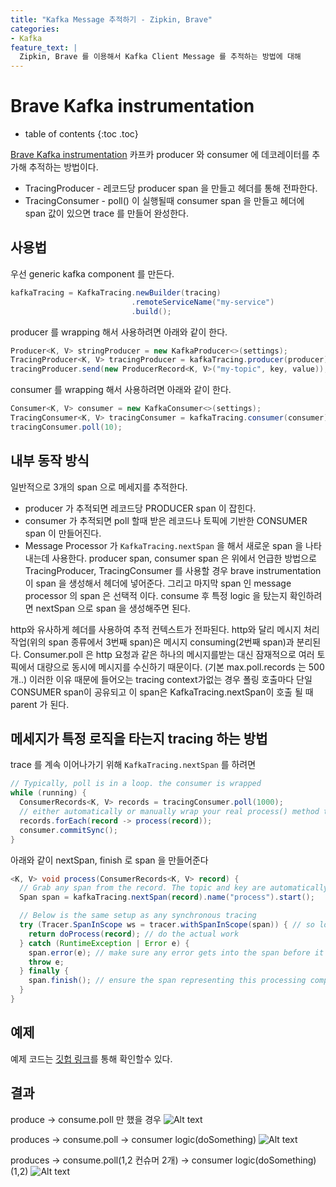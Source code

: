```yaml
---
title: "Kafka Message 추적하기 - Zipkin, Brave"
categories: 
- Kafka
feature_text: |
  Zipkin, Brave 를 이용해서 Kafka Client Message 를 추적하는 방법에 대해
---
```


# Brave Kafka instrumentation


* table of contents
{:toc .toc}


[Brave Kafka instrumentation](https://github.com/openzipkin/brave/tree/master/instrumentation/kafka-clients)
카프카 producer 와 consumer 에 데코레이터를 추가해 추적하는 방법이다.
* TracingProducer - 레코드당 producer span 을 만들고 헤더를 통해 전파한다.
* TracingConsumer - poll() 이 실행될때 consumer span 을 만들고 헤더에 span 값이 있으면 trace 를 만들어 완성한다.

## 사용법
우선 generic kafka component 를 만든다.
``` java
kafkaTracing = KafkaTracing.newBuilder(tracing)
                           .remoteServiceName("my-service")
                           .build();
```
producer 를 wrapping 해서 사용하려면 아래와 같이 한다.
``` java
Producer<K, V> stringProducer = new KafkaProducer<>(settings);
TracingProducer<K, V> tracingProducer = kafkaTracing.producer(producer);
tracingProducer.send(new ProducerRecord<K, V>("my-topic", key, value));
```

consumer 를 wrapping 해서 사용하려면 아래와 같이 한다.
``` java
Consumer<K, V> consumer = new KafkaConsumer<>(settings);
TracingConsumer<K, V> tracingConsumer = kafkaTracing.consumer(consumer);
tracingConsumer.poll(10);
```

## 내부 동작 방식
일반적으로 3개의 span 으로 메세지를 추적한다.
* producer 가 추적되면 레코드당 PRODUCER span 이 잡힌다. 
* consumer 가 추적되면 poll 할때 받은 레코드나 토픽에 기반한 CONSUMER span 이 만들어진다.
* Message Processor 가 `KafkaTracing.nextSpan` 을 해서 새로운 span 을 나타내는데 사용한다.
producer span, consumer span 은 위에서 언급한 방법으로 TracingProducer, TracingConsumer 를 사용할 경우 brave instrumentation 이 span 을 생성해서 헤더에 넣어준다. 그리고 마지막 span 인 message processor 의 span 은 선택적 이다. consume 후 특정 logic 을 탔는지 확인하려면 nextSpan 으로 span 을 생성해주면 된다.

http와 유사하게 헤더를 사용하여 추적 컨텍스트가 전파된다. http와 달리 메시지 처리 작업(위의 span 종류에서 3번째 span)은 메시지 consuming(2번째 span)과 분리된다. Consumer.poll 은 http 요청과 같은 하나의 메시지를받는 대신 잠재적으로 여러 토픽에서 대량으로 동시에 메시지를 수신하기 때문이다. (기본 max.poll.records 는 500개..) 이러한 이유 때문에 들어오는 tracing context가없는 경우 폴링 호출마다 단일 CONSUMER span이 공유되고 이 span은 KafkaTracing.nextSpan이 호출 될 때 parent 가 된다.

## 메세지가 특정 로직을 타는지 tracing 하는 방법
trace 를 계속 이어나가기 위해 `KafkaTracing.nextSpan` 를 하려면
``` java
// Typically, poll is in a loop. the consumer is wrapped
while (running) {
  ConsumerRecords<K, V> records = tracingConsumer.poll(1000);
  // either automatically or manually wrap your real process() method to use kafkaTracing.nextSpan()
  records.forEach(record -> process(record));
  consumer.commitSync();
}
```

아래와 같이 nextSpan, finish 로 span 을 만들어준다
``` java
<K, V> void process(ConsumerRecords<K, V> record) {
  // Grab any span from the record. The topic and key are automatically tagged
  Span span = kafkaTracing.nextSpan(record).name("process").start();

  // Below is the same setup as any synchronous tracing
  try (Tracer.SpanInScope ws = tracer.withSpanInScope(span)) { // so logging can see trace ID
    return doProcess(record); // do the actual work
  } catch (RuntimeException | Error e) {
    span.error(e); // make sure any error gets into the span before it is finished
    throw e;
  } finally {
    span.finish(); // ensure the span representing this processing completes.
  }
}

```

## 예제 
예제 코드는 [깃헙 링크](https://github.com/JinheeC/brave-instrumentation-kafka-example)를 통해 확인할수 있다.

## 결과
produce -> consume.poll 만 했을 경우
![Alt text](https://monosnap.com/image/QspFxgRV3w2QZaC9Hbo047NqTflEfP)

produces -> consume.poll -> consumer logic(doSomething)
![Alt text](https://monosnap.com/image/wDgvDGj62Bdj95Xg6J60Q9nsSJChhU)

produces -> consume.poll(1,2 컨슈머 2개) -> consumer logic(doSomething)(1,2)
![Alt text](https://monosnap.com/image/dU70dKJehFeZUWuAgrperWHBfrmIvy)
